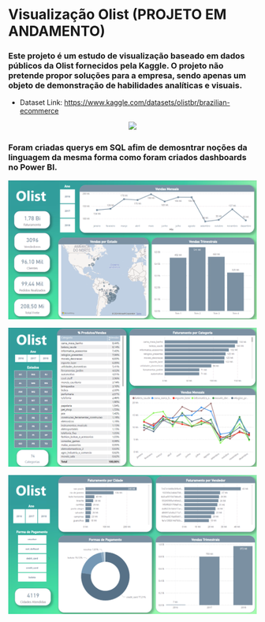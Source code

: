 # Visualização Olist (PROJETO EM ANDAMENTO) 

### Este projeto é um estudo de visualização baseado em dados públicos da Olist fornecidos pela Kaggle. O projeto não pretende propor soluções para a empresa, sendo apenas um objeto de demonstração de habilidades analíticas e visuais.
- Dataset Link: https://www.kaggle.com/datasets/olistbr/brazilian-ecommerce

<p align="center">
  <img src="images/Olist-wallpapper.jpg"/>
</p>


### Foram criadas querys em SQL afim de demosntrar noções da linguagem da mesma forma como foram criados dashboards no Power BI.

<p align="center">
  <img src="images/i1.png"/>
</p>

<p align="center">
  <img src="images/i2.png"/>
</p>

<p align="center">
  <img src="images/i3.png"/>
</p>

